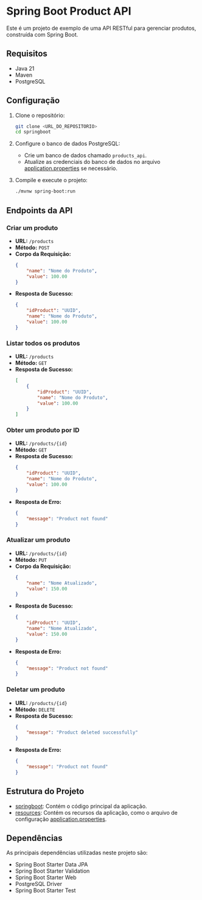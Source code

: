 # Spring Boot Product API

Este é um projeto de exemplo de uma API RESTful para gerenciar produtos, construída com Spring Boot.

## Requisitos

- Java 21
- Maven
- PostgreSQL

## Configuração

1. Clone o repositório:
    ```sh
    git clone <URL_DO_REPOSITORIO>
    cd springboot
    ```

2. Configure o banco de dados PostgreSQL:
    - Crie um banco de dados chamado `products_api`.
    - Atualize as credenciais do banco de dados no arquivo [application.properties](http://_vscodecontentref_/0) se necessário.

3. Compile e execute o projeto:
    ```sh
    ./mvnw spring-boot:run
    ```

## Endpoints da API

### Criar um produto

- **URL:** `/products`
- **Método:** `POST`
- **Corpo da Requisição:**
    ```json
    {
        "name": "Nome do Produto",
        "value": 100.00
    }
    ```
- **Resposta de Sucesso:**
    ```json
    {
        "idProduct": "UUID",
        "name": "Nome do Produto",
        "value": 100.00
    }
    ```

### Listar todos os produtos

- **URL:** `/products`
- **Método:** `GET`
- **Resposta de Sucesso:**
    ```json
    [
        {
            "idProduct": "UUID",
            "name": "Nome do Produto",
            "value": 100.00
        }
    ]
    ```

### Obter um produto por ID

- **URL:** `/products/{id}`
- **Método:** `GET`
- **Resposta de Sucesso:**
    ```json
    {
        "idProduct": "UUID",
        "name": "Nome do Produto",
        "value": 100.00
    }
    ```
- **Resposta de Erro:**
    ```json
    {
        "message": "Product not found"
    }
    ```

### Atualizar um produto

- **URL:** `/products/{id}`
- **Método:** `PUT`
- **Corpo da Requisição:**
    ```json
    {
        "name": "Nome Atualizado",
        "value": 150.00
    }
    ```
- **Resposta de Sucesso:**
    ```json
    {
        "idProduct": "UUID",
        "name": "Nome Atualizado",
        "value": 150.00
    }
    ```
- **Resposta de Erro:**
    ```json
    {
        "message": "Product not found"
    }
    ```

### Deletar um produto

- **URL:** `/products/{id}`
- **Método:** `DELETE`
- **Resposta de Sucesso:**
    ```json
    {
        "message": "Product deleted successfully"
    }
    ```
- **Resposta de Erro:**
    ```json
    {
        "message": "Product not found"
    }
    ```

## Estrutura do Projeto

- [springboot](http://_vscodecontentref_/1): Contém o código principal da aplicação.
- [resources](http://_vscodecontentref_/2): Contém os recursos da aplicação, como o arquivo de configuração [application.properties](http://_vscodecontentref_/3).

## Dependências

As principais dependências utilizadas neste projeto são:

- Spring Boot Starter Data JPA
- Spring Boot Starter Validation
- Spring Boot Starter Web
- PostgreSQL Driver
- Spring Boot Starter Test
